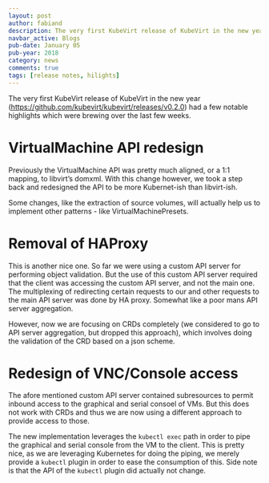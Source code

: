 ```yaml
---
layout: post
author: fabiand
description: The very first KubeVirt release of KubeVirt in the new year (<https://github.com/kubevirt/kubevirt/releases/v0.2.0>) had a few notable highlights which were brewing over the last few weeks.
navbar_active: Blogs
pub-date: January 05
pub-year: 2018
category: news
comments: true
tags: [release notes, hilights]
---
```


The very first KubeVirt release of KubeVirt in the new year
(<https://github.com/kubevirt/kubevirt/releases/v0.2.0>) had a few
notable highlights which were brewing over the last few weeks.

<!-- more -->

# VirtualMachine API redesign

Previously the VirtualMachine API was pretty much aligned, or a 1:1
mapping, to libvirt’s domxml. With this change however, we took a step
back and redesigned the API to be more Kubernet-ish than libvirt-ish.

Some changes, like the extraction of source volumes, will actually help
us to implement other patterns - like VirtualMachinePresets.

# Removal of HAProxy

This is another nice one. So far we were using a custom API server for
performing object validation. But the use of this custom API server
required that the client was accessing the custom API server, and not
the main one. The multiplexing of redirecting certain requests to our
and other requests to the main API server was done by HA proxy. Somewhat
like a poor mans API server aggregation.

However, now we are focusing on CRDs completely (we considered to go to
API server aggregation, but dropped this approach), which involves doing
the validation of the CRD based on a json scheme.

# Redesign of VNC/Console access

The afore mentioned custom API server contained subresources to permit
inbound access to the graphical and serial consoel of VMs. But this does
not work with CRDs and thus we are now using a different approach to
provide access to those.

The new implementation leverages the `kubectl exec` path in order to
pipe the graphical and serial console from the VM to the client. This is
pretty nice, as we are leveraging Kubernetes for doing the piping, we
merely provide a `kubectl` plugin in order to ease the consumption of
this. Side note is that the API of the `kubectl` plugin did actually not
change.
